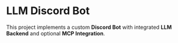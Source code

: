 <h1>LLM Discord Bot</h1>


This project implements a custom **Discord Bot** with integrated **LLM Backend** and optional **MCP Integration**.
